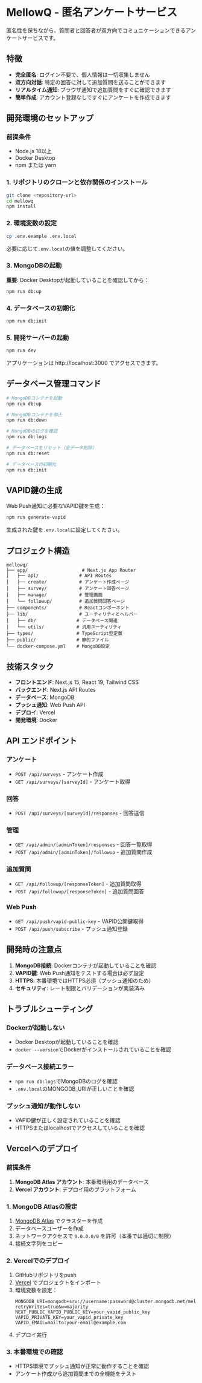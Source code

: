 # MellowQ - 匿名アンケートサービス

匿名性を保ちながら、質問者と回答者が双方向でコミュニケーションできるアンケートサービスです。

## 特徴

- **完全匿名**: ログイン不要で、個人情報は一切収集しません
- **双方向対話**: 特定の回答に対して追加質問を送ることができます
- **リアルタイム通知**: ブラウザ通知で追加質問をすぐに確認できます
- **簡単作成**: アカウント登録なしですぐにアンケートを作成できます

## 開発環境のセットアップ

### 前提条件

- Node.js 18以上
- Docker Desktop
- npm または yarn

### 1. リポジトリのクローンと依存関係のインストール

```bash
git clone <repository-url>
cd mellowq
npm install
```

### 2. 環境変数の設定

```bash
cp .env.example .env.local
```

必要に応じて`.env.local`の値を調整してください。

### 3. MongoDBの起動

**重要**: Docker Desktopが起動していることを確認してから：

```bash
npm run db:up
```

### 4. データベースの初期化

```bash
npm run db:init
```

### 5. 開発サーバーの起動

```bash
npm run dev
```

アプリケーションは http://localhost:3000 でアクセスできます。

## データベース管理コマンド

```bash
# MongoDBコンテナを起動
npm run db:up

# MongoDBコンテナを停止
npm run db:down

# MongoDBのログを確認
npm run db:logs

# データベースをリセット（全データ削除）
npm run db:reset

# データベースの初期化
npm run db:init
```

## VAPID鍵の生成

Web Push通知に必要なVAPID鍵を生成：

```bash
npm run generate-vapid
```

生成された鍵を`.env.local`に設定してください。

## プロジェクト構造

```
mellowq/
├── app/                    # Next.js App Router
│   ├── api/               # API Routes
│   ├── create/            # アンケート作成ページ
│   ├── survey/            # アンケート回答ページ
│   ├── manage/            # 管理画面
│   └── followup/          # 追加質問回答ページ
├── components/            # Reactコンポーネント
├── lib/                   # ユーティリティとヘルパー
│   ├── db/               # データベース関連
│   └── utils/            # 汎用ユーティリティ
├── types/                # TypeScript型定義
├── public/               # 静的ファイル
└── docker-compose.yml    # MongoDB設定
```

## 技術スタック

- **フロントエンド**: Next.js 15, React 19, Tailwind CSS
- **バックエンド**: Next.js API Routes
- **データベース**: MongoDB
- **プッシュ通知**: Web Push API
- **デプロイ**: Vercel
- **開発環境**: Docker

## API エンドポイント

### アンケート
- `POST /api/surveys` - アンケート作成
- `GET /api/surveys/[surveyId]` - アンケート取得

### 回答
- `POST /api/surveys/[surveyId]/responses` - 回答送信

### 管理
- `GET /api/admin/[adminToken]/responses` - 回答一覧取得
- `POST /api/admin/[adminToken]/followup` - 追加質問作成

### 追加質問
- `GET /api/followup/[responseToken]` - 追加質問取得
- `POST /api/followup/[responseToken]` - 追加質問回答

### Web Push
- `GET /api/push/vapid-public-key` - VAPID公開鍵取得
- `POST /api/push/subscribe` - プッシュ通知登録

## 開発時の注意点

1. **MongoDB接続**: Dockerコンテナが起動していることを確認
2. **VAPID鍵**: Web Push通知をテストする場合は必ず設定
3. **HTTPS**: 本番環境ではHTTPS必須（プッシュ通知のため）
4. **セキュリティ**: レート制限とバリデーションが実装済み

## トラブルシューティング

### Dockerが起動しない
- Docker Desktopが起動していることを確認
- `docker --version`でDockerがインストールされていることを確認

### データベース接続エラー
- `npm run db:logs`でMongoDBのログを確認
- `.env.local`のMONGODB_URIが正しいことを確認

### プッシュ通知が動作しない
- VAPID鍵が正しく設定されていることを確認
- HTTPSまたはlocalhostでアクセスしていることを確認

## Vercelへのデプロイ

### 前提条件
1. **MongoDB Atlas アカウント**: 本番環境用のデータベース
2. **Vercel アカウント**: デプロイ用のプラットフォーム

### 1. MongoDB Atlasの設定
1. [MongoDB Atlas](https://cloud.mongodb.com/) でクラスターを作成
2. データベースユーザーを作成
3. ネットワークアクセスで `0.0.0.0/0` を許可（本番では適切に制限）
4. 接続文字列をコピー

### 2. Vercelでのデプロイ
1. GitHubリポジトリをpush
2. [Vercel](https://vercel.com/) でプロジェクトをインポート
3. 環境変数を設定：
   ```
   MONGODB_URI=mongodb+srv://username:password@cluster.mongodb.net/mellowq?retryWrites=true&w=majority
   NEXT_PUBLIC_VAPID_PUBLIC_KEY=your_vapid_public_key
   VAPID_PRIVATE_KEY=your_vapid_private_key
   VAPID_EMAIL=mailto:your-email@example.com
   ```
4. デプロイ実行

### 3. 本番環境での確認
- HTTPS環境でプッシュ通知が正常に動作することを確認
- アンケート作成から追加質問までの全機能をテスト